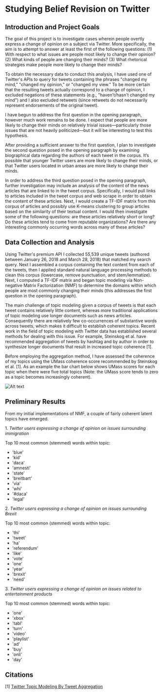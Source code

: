 # Studying Belief Revision on Twitter

## Introduction and Project Goals

The goal of this project is to investigate cases wherein people overtly express a change of opinion on a subject via Twitter. More specifically, the aim is to attempt to answer at least the first of the following questions: (1) With respect to what issues are people most likely to change their opinion? (2) What kinds of people are changing their minds? (3) What rhetorical strategies make people more likely to change their minds?

To obtain the necessary data to conduct this analysis, I have used one of Twitter's APIs to query for tweets containing the phrases "changed my mind," "changed my opinion," or "changed my view." To be more certain that the resulting tweets actually correspond to a change of opinion, I excluded negations of these statements (e.g., "haven't/hasn't changed my mind") and I also excluded retweets (since retweets do not necessarily represent endorsements of the original tweet).

 I have begun to address the first question in the opening paragraph, however much work remains to be done. I expect that people are more likely to change their minds on relatively trivial issues—particularly those issues that are not heavily politicized—but it will be interesting to test this hypothesis.

 After providing a sufficient answer to the first question, I plan to investigate the second question posed in the opening paragraph by examining biographical data regarding the authors of each tweet in the corpus. It’s possible that younger Twitter users are more likely to change their minds, or that Twitter users located in urban areas are more likely to change their minds.

In order to address the third question posed in the opening paragraph, further investigation may include an analysis of the content of the news articles that are linked to in the tweet corpus. Specifically, I would pull links to articles included in the tweet corpus and web scrape in order to obtain the content of these articles. Next, I would create a TF-IDF matrix from this corpus of articles and possibly use K-means clustering to group articles based on the similarity of their textual content. I would then investigate some of the following questions: are these articles relatively short or long? Do these articles tend to come from reputable organizations? Are there any interesting commonly occurring words across many of these articles?


## Data Collection and Analysis

Using Twitter's premium API I collected 55,539 unique tweets (authored between January 26, 2018 and March 28, 2018) that matched my search query. Next I assembled a corpus containing the text content from each of the tweets, then I applied standard natural language processing methods to clean this corpus (lowercase, remove punctuation, and stem/lemmatize). Next, I computed a TF-IDF matrix and began topic modeling via Non-negative Matrix Factorization (NMF) to determine the domains within which people are most commonly changing their minds (this addresses the first question in the opening paragraph).

The main challenge of topic modeling given a corpus of tweets is that each tweet
contains relatively little content, whereas more traditional applications of topic modeling use longer documents such as news articles. Consequently there are relatively few co-occurrences of substantive words across tweets, which makes it difficult to
establish coherent topics. Recent work in the field of topic modeling with Twitter data has established several methods for dealing with this issue. For example, Steinskog et al. have recommended aggregation of tweets by hashtag and by author
in order to synthesize longer documents that result in increased topic
coherence [1].

Before employing the aggregation method, I have assessed the coherence of my
topics using the UMass coherence score recommended by Steinskog et al. [1]. As an example the bar chart below shows UMass scores for each topic when there were five total topics (Note: the UMass score tends to zero as a topic becomes increasingly coherent).

![Alt text](plots/coherence_scores1.png)

## Preliminary Results

From my initial implementations of NMF, a couple of fairly coherent latent topics have emerged.

1\. *Twitter users expressing a change of opinion on issues surrounding immigration*

Top 10 most common (stemmed) words within topic:
  * 'blue'
  * 'kid'
  * 'daca'
  * 'amnesti'
  * 'state'
  * 'breitbart'
  * 'via'
  * 'whi'
  * '#daca'
  * 'legal'


2\. *Twitter users expressing a change of opinion on issues surrounding Brexit*

Top 10 most common (stemmed) words within topic:
  * 'thi'
  * 'tweet'
  * 'ha'
  * 'referendum'
  * 'like'
  * 'vote'
  * 'one'
  * 'year'
  * 'brexit'
  * 'need'


3\. *Twitter users expressing a change of opinion on issues related to entertainment products*

Top 10 most common (stemmed) words within topic:
  * 'one'
  * 'xbox'
  * 'tabl'
  * 'turn'
  * 'video'
  * 'playlist'
  * 'ad'
  * 'buy'
  * 'onli'
  * 'day'



## Citations
[1] [Twitter Topic Modeling By Tweet Aggregation](http://www.aclweb.org/anthology/W17-0210)
